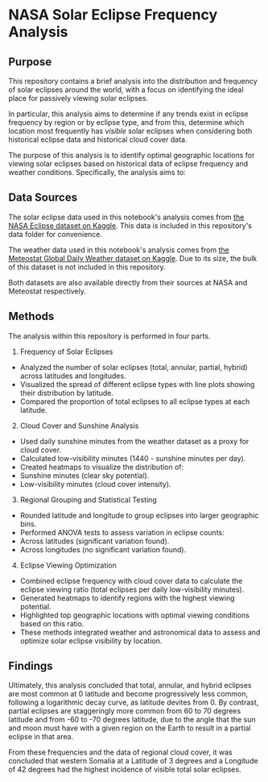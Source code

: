 # NASA Solar Eclipse Frequency Analysis

## Purpose

This repository contains a brief analysis into the distribution and frequency of solar eclipses around the world, with a focus on identifying the ideal place for passively viewing solar eclipses.

In particular, this analysis aims to determine if any trends exist in eclipse frequency by region or by eclipse type, and from this, determine which location most frequently has _visible_ solar eclipses when considering both historical eclipse data and historical cloud cover data.  

The purpose of this analysis is to identify optimal geographic locations for viewing solar eclipses based on historical data of eclipse frequency and weather conditions. Specifically, the analysis aims to:

## Data Sources

The solar eclipse data used in this notebook's analysis comes from [the NASA Eclipse dataset on Kaggle](https://www.kaggle.com/datasets/nasa/solar-eclipses/data). This data is included in this repository's data folder for convenience.

The weather data used in this notebook's analysis comes from [the Meteostat Global Daily Weather dataset on Kaggle](https://www.kaggle.com/datasets/guillemservera/global-daily-climate-data). Due to its size, the bulk of this dataset is not included in this repository.

Both datasets are also available directly from their sources at NASA and Meteostat respectively.

## Methods

The analysis within this repository is performed in four parts.

1. Frequency of Solar Eclipses
* Analyzed the number of solar eclipses (total, annular, partial, hybrid) across latitudes and longitudes.
* Visualized the spread of different eclipse types with line plots showing their distribution by latitude.
* Compared the proportion of total eclipses to all eclipse types at each latitude.
2. Cloud Cover and Sunshine Analysis
* Used daily sunshine minutes from the weather dataset as a proxy for cloud cover.
* Calculated low-visibility minutes (1440 - sunshine minutes per day).
* Created heatmaps to visualize the distribution of:
* Sunshine minutes (clear sky potential).
* Low-visibility minutes (cloud cover intensity).
3. Regional Grouping and Statistical Testing
* Rounded latitude and longitude to group eclipses into larger geographic bins.
* Performed ANOVA tests to assess variation in eclipse counts:
* Across latitudes (significant variation found).
* Across longitudes (no significant variation found).
4. Eclipse Viewing Optimization
* Combined eclipse frequency with cloud cover data to calculate the eclipse viewing ratio (total eclipses per daily low-visibility minutes).
* Generated heatmaps to identify regions with the highest viewing potential.
* Highlighted top geographic locations with optimal viewing conditions based on this ratio.
* These methods integrated weather and astronomical data to assess and optimize solar eclipse visibility by location.

## Findings

Ultimately, this analysis concluded that total, annular, and hybrid eclipses are most common at 0 latitude and become progressively less common, following a logarithmic decay curve, as latitude devites from 0. By contrast, partial eclipses are staggeringly more common from 60 to 70 degrees latitude and from -60 to -70 degrees latitude, due to the angle that the sun and moon must have with a given region on the Earth to result in a partial eclipse in that area.

From these frequencies and the data of regional cloud cover, it was concluded that western Somalia at a Latitude of 3 degrees and a Longitude of 42 degrees had the highest incidence of visible total solar eclipses.
